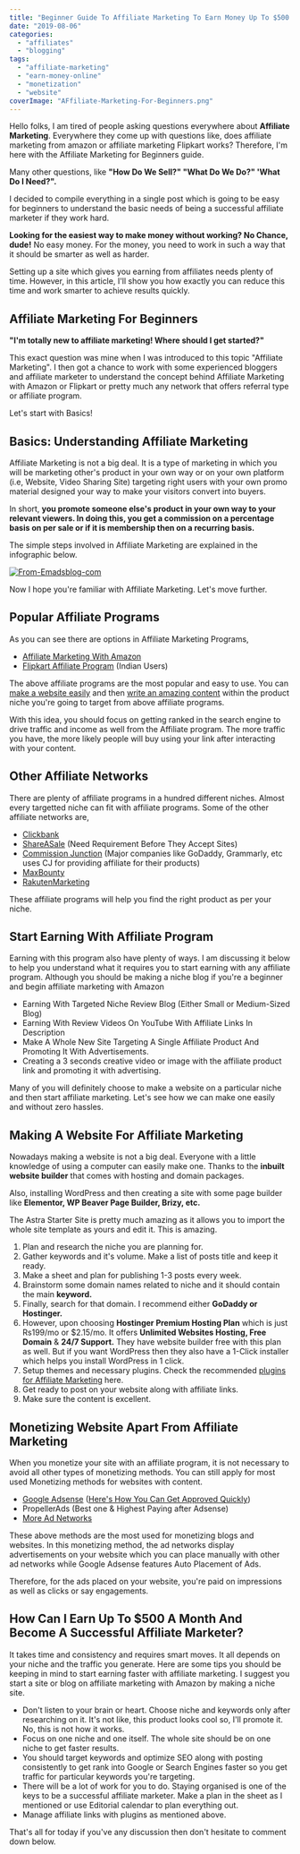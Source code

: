 ```yaml
---
title: "Beginner Guide To Affiliate Marketing To Earn Money Up To $500 A Month"
date: "2019-08-06"
categories: 
  - "affiliates"
  - "blogging"
tags: 
  - "affiliate-marketing"
  - "earn-money-online"
  - "monetization"
  - "website"
coverImage: "AFfiliate-Marketing-For-Beginners.png"
---
```


Hello folks, I am tired of people asking questions everywhere about **Affiliate Marketing**. Everywhere they come up with questions like, does affiliate marketing from amazon or affiliate marketing Flipkart works? Therefore, I'm here with the Affiliate Marketing for Beginners guide.

Many other questions, like **"How Do We Sell?" "What Do We Do?" 'What Do I Need?".**

I decided to compile everything in a single post which is going to be easy for beginners to understand the basic needs of being a successful affiliate marketer if they work hard.

**Looking for the easiest way to make money without working? No Chance, dude!** No easy money. For the money, you need to work in such a way that it should be smarter as well as harder.

Setting up a site which gives you earning from affiliates needs plenty of time. However, in this article, I'll show you how exactly you can reduce this time and work smarter to achieve results quickly.

## Affiliate Marketing For Beginners

**"I'm totally new to affiliate marketing! Where should I get started?"**

This exact question was mine when I was introduced to this topic "Affiliate Marketing". I then got a chance to work with some experienced bloggers and affiliate marketer to understand the concept behind Affiliate Marketing with Amazon or Flipkart or pretty much any network that offers referral type or affiliate program.

Let's start with Basics!

## Basics: Understanding Affiliate Marketing

Affiliate Marketing is not a big deal. It is a type of marketing in which you will be marketing other's product in your own way or on your own platform (i.e, Website, Video Sharing Site) targeting right users with your own promo material designed your way to make your visitors convert into buyers.

In short, **you promote someone else's product in your own way to your relevant viewers. In doing this, you get a commission on a percentage basis on per sale or if it is membership then on a recurring basis.**

The simple steps involved in Affiliate Marketing are explained in the infographic below.

[![From-Emadsblog-com](images/From-Emadsblog-com.png)](https://ibb.co/bdyCBzR)  
[](https://imgbb.com/)  

Now I hope you're familiar with Affiliate Marketing. Let's move further.

## Popular Affiliate Programs

As you can see there are options in Affiliate Marketing Programs,

- [Affiliate Marketing With Amazon](https://affiliate-program.amazon.in/welcome/getstarted)
- [Flipkart Affiliate Program](https://affiliate.flipkart.com/) (Indian Users)

The above affiliate programs are the most popular and easy to use. You can [make a website easily](https://sastaeinstein.com/2018/12/beginners-guide-to-start-a-blog.html) and then [write an amazing content](https://sastaeinstein.com/2019/07/write-blog-post-fast.html) within the product niche you're going to target from above affiliate programs.

With this idea, you should focus on getting ranked in the search engine to drive traffic and income as well from the Affiliate program. The more traffic you have, the more likely people will buy using your link after interacting with your content.

## Other Affiliate Networks

There are plenty of affiliate programs in a hundred different niches. Almost every targetted niche can fit with affiliate programs. Some of the other affiliate networks are,

- [Clickbank](https://www.clickbank.com/affiliate-network/)
- [ShareASale](https://shareasale.com) (Need Requirement Before They Accept Sites)
- [Commission Junction](https://www.cj.com) (Major companies like GoDaddy, Grammarly, etc uses CJ for providing affiliate for their products)
- [MaxBounty](https://www.maxbounty.com/)
- [RakutenMarketing](https://rakutenmarketing.com/channels/affiliate/)

These affiliate programs will help you find the right product as per your niche.

## Start Earning With Affiliate Program

Earning with this program also have plenty of ways. I am discussing it below to help you understand what it requires you to start earning with any affiliate program. Although you should be making a niche blog if you're a beginner and begin affiliate marketing with Amazon

- Earning With Targeted Niche Review Blog (Either Small or Medium-Sized Blog)
- Earning With Review Videos On YouTube With Affiliate Links In Description
- Make A Whole New Site Targeting A Single Affiliate Product And Promoting It With Advertisements.
- Creating a 3 seconds creative video or image with the affiliate product link and promoting it with advertising.

Many of you will definitely choose to make a website on a particular niche and then start affiliate marketing. Let's see how we can make one easily and without zero hassles.

## Making A Website For Affiliate Marketing

Nowadays making a website is not a big deal. Everyone with a little knowledge of using a computer can easily make one. Thanks to the **inbuilt website builder** that comes with hosting and domain packages.

Also, installing WordPress and then creating a site with some page builder like **Elementor, WP Beaver Page Builder, Brizy, etc.**

The Astra Starter Site is pretty much amazing as it allows you to import the whole site template as yours and edit it. This is amazing.

1. Plan and research the niche you are planning for.
2. Gather keywords and it's volume. Make a list of posts title and keep it ready.
3. Make a sheet and plan for publishing 1-3 posts every week.
4. Brainstorm some domain names related to niche and it should contain the main **keyword.**
5. Finally, search for that domain. I recommend either **GoDaddy or Hostinger.**
6. However, upon choosing **Hostinger Premium Hosting Plan** which is just Rs199/mo or $2.15/mo. It offers **Unlimited Websites Hosting, Free Domain** & **24/7 Support.** They have website builder free with this plan as well. But if you want WordPress then they also have a 1-Click installer which helps you install WordPress in 1 click.
7. Setup themes and necessary plugins. Check the recommended [plugins for Affiliate Marketing](https://www.wpbeginner.com/showcase/10-best-affiliate-marketing-tools-and-plugins-for-wordpress/) here.
8. Get ready to post on your website along with affiliate links.
9. Make sure the content is excellent.

## Monetizing Website Apart From Affiliate Marketing

When you monetize your site with an affiliate program, it is not necessary to avoid all other types of monetizing methods. You can still apply for most used Monetizing methods for websites with content.

- [Google Adsense](https://adsense.com) ([Here's How You Can Get Approved Quickly](https://sastaeinstein.com/2018/12/get-website-approved-adsense.html))
- PropellerAds (Best one & Highest Paying after Adsense)
- [More Ad Networks](https://sastaeinstein.com/2018/03/top-highest-paying-affiliate-networks-you-should-sign-up-now-to-earn-money-online.html)

These above methods are the most used for monetizing blogs and websites. In this monetizing method, the ad networks display advertisements on your website which you can place manually with other ad networks while Google Adsense features Auto Placement of Ads.

Therefore, for the ads placed on your website, you're paid on impressions as well as clicks or say engagements.

## How Can I Earn Up To $500 A Month And Become A Successful Affiliate Marketer?

It takes time and consistency and requires smart moves. It all depends on your niche and the traffic you generate. Here are some tips you should be keeping in mind to start earning faster with affiliate marketing. I suggest you start a site or blog on affiliate marketing with Amazon by making a niche site.

- Don't listen to your brain or heart. Choose niche and keywords only after researching on it. It's not like, this product looks cool so, I'll promote it. No, this is not how it works.
- Focus on one niche and one itself. The whole site should be on one niche to get faster results.
- You should target keywords and optimize SEO along with posting consistently to get rank into Google or Search Engines faster so you get traffic for particular keywords you're targeting.
- There will be a lot of work for you to do. Staying organised is one of the keys to be a successful affiliate marketer. Make a plan in the sheet as I mentioned or use Editorial calendar to plan everything out.
- Manage affiliate links with plugins as mentioned above.

That's all for today if you've any discussion then don't hesitate to comment down below.
